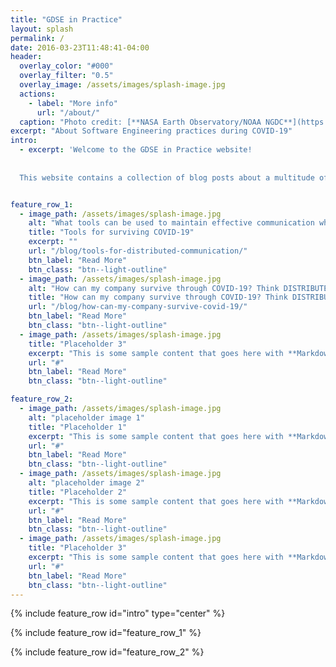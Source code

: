 ```yaml
---
title: "GDSE in Practice"
layout: splash
permalink: /
date: 2016-03-23T11:48:41-04:00
header:
  overlay_color: "#000"
  overlay_filter: "0.5"
  overlay_image: /assets/images/splash-image.jpg
  actions:
    - label: "More info"
      url: "/about/"
  caption: "Photo credit: [**NASA Earth Observatory/NOAA NGDC**](https://www.nasa.gov/mission_pages/NPP/news/earth-at-night.html)"
excerpt: "About Software Engineering practices during COVID-19"
intro: 
  - excerpt: 'Welcome to the GDSE in Practice website! 
  
  
  This website contains a collection of blog posts about a multitude of topics. The posts can be found below and can be read in any order, just pick the ones you like. Enjoy the read and good luck with implementing GDSE in Practice!'


feature_row_1:
  - image_path: /assets/images/splash-image.jpg
    alt: "What tools can be used to maintain effective communication when not working co-located?"
    title: "Tools for surviving COVID-19"
    excerpt: ""
    url: "/blog/tools-for-distributed-communication/"
    btn_label: "Read More"
    btn_class: "btn--light-outline"
  - image_path: /assets/images/splash-image.jpg
    alt: "How can my company survive through COVID-19? Think DISTRIBUTED! - Part 1"
    title: "How can my company survive through COVID-19? Think DISTRIBUTED! - Part 1"
    url: "/blog/how-can-my-company-survive-covid-19/"
    btn_label: "Read More"
    btn_class: "btn--light-outline"
  - image_path: /assets/images/splash-image.jpg
    title: "Placeholder 3"
    excerpt: "This is some sample content that goes here with **Markdown** formatting."
    url: "#"
    btn_label: "Read More"
    btn_class: "btn--light-outline"

feature_row_2:
  - image_path: /assets/images/splash-image.jpg
    alt: "placeholder image 1"
    title: "Placeholder 1"
    excerpt: "This is some sample content that goes here with **Markdown** formatting."
    url: "#"
    btn_label: "Read More"
    btn_class: "btn--light-outline"
  - image_path: /assets/images/splash-image.jpg
    alt: "placeholder image 2"
    title: "Placeholder 2"
    excerpt: "This is some sample content that goes here with **Markdown** formatting."
    url: "#"
    btn_label: "Read More"
    btn_class: "btn--light-outline"
  - image_path: /assets/images/splash-image.jpg
    title: "Placeholder 3"
    excerpt: "This is some sample content that goes here with **Markdown** formatting."
    url: "#"
    btn_label: "Read More"
    btn_class: "btn--light-outline"
---
```


{% include feature_row id="intro" type="center" %}

{% include feature_row id="feature_row_1" %}

{% include feature_row id="feature_row_2" %}
